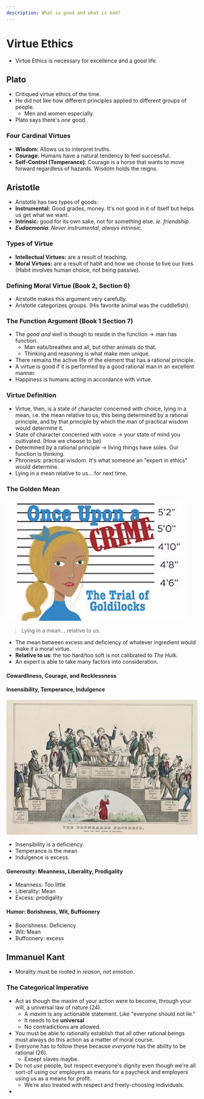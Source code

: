 ```yaml
---
description: What is good and what is bad?
---
```


# Virtue Ethics

* Virtue Ethics is necessary for excellence and a good life.

## Plato

* Critiqued virtue ethics of the time.
* He did not like how different principles applied to different groups of people.
  * Men and women especially.
* Plato says there's _one_ good.

### Four Cardinal Virtues

* **Wisdom:** Allows us to interpret truths.
* **Courage:** Humans have a natural tendency to feel successful.
* **Self-Control \(Temperance\)**: Courage is a horse that wants to move forward regardless of hazards. Wisdom holds the reigns.

## Aristotle

* Aristotle has two types of goods:
* **Instrumental:** Good grades, money. It's not good in it of itself but helps us get what we want.
* **Intrinsic:** good for its own sake, not for something else. _ie. friendship._
* _**Eudaemonia**: Never instrumental, always intrinsic._

### Types of Virtue

* **Intellectual Virtues:** are a result of teaching.
* **Moral Virtues:** are a result of habit and how we choose to live our lives. \(Habit involves human choice, not being passive\).

### Defining Moral Virtue \(Book 2, Section 6\)

* Airstotle makes this argument very carefully.
* Aristotle categorizes groups. \(His favorite animal was the cuddlefish\).

### The Function Argument \(Book 1 Section 7\)

* The _good and well_ is though to reside in the function -&gt; man has function.
  * Man eats/breathes and all, but other animals do that.
  * Thinking and reasoning is what make men unique.
* There remains the active life of the element that has a rational principle.
* A virtue is good if it is performed by a good rational man in an excellent manner.
* Happiness is humans acting in accordance with virtue.

### Virtue Definition

* Virtue, then, is a state of character concerned with choice, lying in a mean, i.e. the mean relative to us, this being determined by a rational principle, and by that principle by which the man of practical wisdom would determine it.
* State of character concerned with voice -&gt; your state of mind you cultivated. \(How we choose to be\)
* Determined by a rational principle -&gt; living things have soles. Our function is thinking.
* Phronesis: practical wisdom. It's what someone an "expert in ethics" would determine.
* Lying in a mean relative to us... for next time.

### The Golden Mean

![Goldilocks is on a hunt for the &apos;perfect&apos; amount.](../../.gitbook/assets/image%20%28243%29.png)

> Lying in a mean... relative to us.

* The mean between excess and deficiency of whatever ingredient would make it a moral virtue.
* **Relative to us**: the too hard/too soft is not calibrated to _The Hulk_. 
* An expert is able to take many factors into consideration. 

#### Cowardliness, Courage, and Recklessness

#### Insensibility, Temperance, Indulgence

![An advertisement for the prohibition.](../../.gitbook/assets/image%20%28250%29.png)

* Insensibility is a deficiency.
* Temperance is the mean
* Indulgence is excess.

#### Generosity: Meanness, Liberality, Prodigality

* Meanness: Too little
* Liberality: Mean
* Excess: prodigality

#### Humor: Borishness, Wit, Buffoonery

* Boorishness: Deficiency
* Wit: Mean
* Buffoonery: excess

## Immanuel Kant

* Morality must be rooted in _reason_, not _emotion_. 

### The Categorical Imperative

* Act as though the maxim of your action were to become, through your will, a universal law of nature \(24\).
  * A _maxim_ is any actionable statement. Like "everyone should not lie."
  * It needs to be **universal** 
  * No contradictions are allowed.
* You must be able to rationally establish that all other rational beings must always do this action as a matter of moral course.
* Everyone has to follow these because _everyone_ has the ability to be rational \(26\).
  * Except slaves maybe.
* Do not _use_ people, but respect everyone's dignity even though we're all sort-of using our employers as means for a paycheck and employers using us as a means for profit.
  * We're also treated with respect and freely-choosing individuals.
* 
